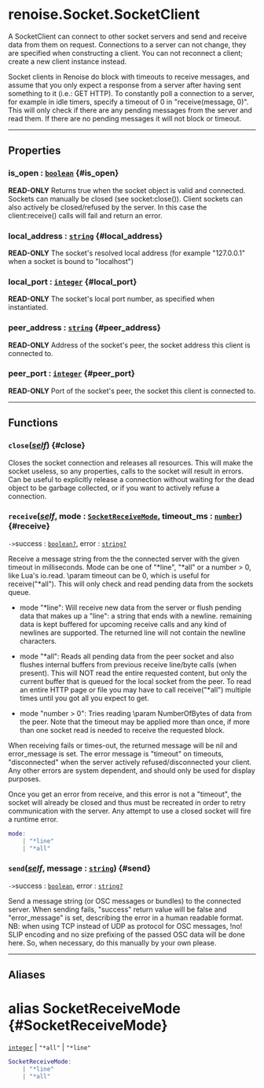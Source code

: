 # renoise.Socket.SocketClient  
A SocketClient can connect to other socket servers and send and receive data
from them on request. Connections to a server can not change, they are
specified when constructing a client. You can not reconnect a client; create
a new client instance instead.

Socket clients in Renoise do block with timeouts to receive messages, and
assume that you only expect a response from a server after having sent
something to it (i.e.: GET HTTP).
To constantly poll a connection to a server, for example in idle timers,
specify a timeout of 0 in "receive(message, 0)". This will only check if there
are any pending messages from the server and read them. If there are no pending
messages it will not block or timeout.  

---  
## Properties
### is_open : [`boolean`](../../API/builtins/boolean.md) {#is_open}
**READ-ONLY** Returns true when the socket object is valid and connected.
Sockets can manually be closed (see socket:close()). Client sockets can also
actively be closed/refused by the server. In this case the client:receive()
calls will fail and return an error.

### local_address : [`string`](../../API/builtins/string.md) {#local_address}
**READ-ONLY** The socket's resolved local address (for example "127.0.0.1"
when a socket is bound to "localhost")

### local_port : [`integer`](../../API/builtins/integer.md) {#local_port}
**READ-ONLY** The socket's local port number, as specified when instantiated.

### peer_address : [`string`](../../API/builtins/string.md) {#peer_address}
**READ-ONLY** Address of the socket's peer, the socket address this client
is connected to.

### peer_port : [`integer`](../../API/builtins/integer.md) {#peer_port}
**READ-ONLY** Port of the socket's peer, the socket this client is
connected to.

  

---  
## Functions
### `close`([*self*](../../API/builtins/self.md)) {#close}
Closes the socket connection and releases all resources. This will make
the socket useless, so any properties, calls to the socket will result in
errors. Can be useful to explicitly release a connection without waiting for
the dead object to be garbage collected, or if you want to actively refuse a
connection.
### `receive`([*self*](../../API/builtins/self.md), mode : [`SocketReceiveMode`](#SocketReceiveMode), timeout_ms : [`number`](../../API/builtins/number.md)) {#receive}
`->`success : [`boolean`](../../API/builtins/boolean.md)[`?`](../../API/builtins/nil.md), error : [`string`](../../API/builtins/string.md)[`?`](../../API/builtins/nil.md)  

Receive a message string from the the connected server with the given
timeout in milliseconds. Mode can be one of "*line", "*all" or a number > 0,
like Lua's io.read. \param timeout can be 0, which is useful for
receive("*all"). This will only check and read pending data from the
sockets queue.

+ mode "*line": Will receive new data from the server or flush pending data
  that makes up a "line": a string that ends with a newline. remaining data
  is kept buffered for upcoming receive calls and any kind of newlines
  are supported. The returned line will not contain the newline characters.

+ mode "*all": Reads all pending data from the peer socket and also flushes
  internal buffers from previous receive line/byte calls (when present).
  This will NOT read the entire requested content, but only the current
  buffer that is queued for the local socket from the peer. To read an
  entire HTTP page or file you may have to call receive("*all") multiple
  times until you got all you expect to get.

+ mode "number > 0": Tries reading \param NumberOfBytes of data from the
  peer. Note that the timeout may be applied more than once, if more than
  one socket read is needed to receive the requested block.

When receiving fails or times-out, the returned message will be nil and
error_message is set. The error message is "timeout" on timeouts,
"disconnected" when the server actively refused/disconnected your client.
Any other errors are system dependent, and should only be used for display
purposes.

Once you get an error from receive, and this error is not a "timeout", the
socket will already be closed and thus must be recreated in order to retry
communication with the server. Any attempt to use a closed socket will
fire a runtime error.

```lua
mode:
    | "*line"
    | "*all"
```
### `send`([*self*](../../API/builtins/self.md), message : [`string`](../../API/builtins/string.md)) {#send}
`->`success : [`boolean`](../../API/builtins/boolean.md), error : [`string`](../../API/builtins/string.md)[`?`](../../API/builtins/nil.md)  

Send a message string (or OSC messages or bundles) to the connected server.
When sending fails, "success" return value will be false and "error_message"
is set, describing the error in a human readable format.
NB: when using TCP instead of UDP as protocol for OSC messages, !no! SLIP
encoding and no size prefixing of the passed OSC data will be done here.
So, when necessary, do this manually by your own please.  



---  
## Aliases  
# alias SocketReceiveMode {#SocketReceiveMode}
[`integer`](../../API/builtins/integer.md) | `"*all"` | `"*line"`  
```lua
SocketReceiveMode:
    | "*line"
    | "*all"
```  
  

